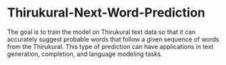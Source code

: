 # Thirukural-Next-Word-Prediction
The goal is to train the model on Thirukural text data so that it can accurately suggest probable words that follow a given sequence of words from the Thirukural. This type of prediction can have applications in text generation, completion, and language modeling tasks.
